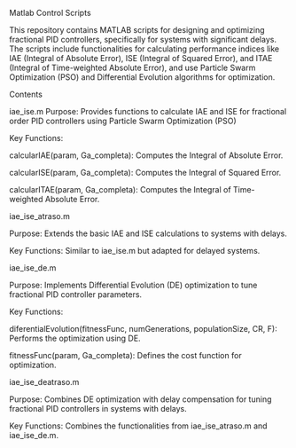Matlab Control Scripts

This repository contains MATLAB scripts for designing and optimizing fractional PID controllers, specifically for systems with significant delays. The scripts include functionalities for calculating performance indices like IAE (Integral of Absolute Error), ISE (Integral of Squared Error), and ITAE (Integral of Time-weighted Absolute Error), and use Particle Swarm Optimization (PSO) and Differential Evolution algorithms for optimization.

Contents

iae_ise.m
Purpose: Provides functions to calculate IAE and ISE for fractional order PID controllers using Particle Swarm Optimization (PSO)

Key Functions:

calcularIAE(param, Ga_completa): Computes the Integral of Absolute Error.

calcularISE(param, Ga_completa): Computes the Integral of Squared Error.

calcularITAE(param, Ga_completa): Computes the Integral of Time-weighted Absolute Error.

iae_ise_atraso.m

Purpose: Extends the basic IAE and ISE calculations to systems with delays.

Key Functions: Similar to iae_ise.m but adapted for delayed systems.

iae_ise_de.m

Purpose: Implements Differential Evolution (DE) optimization to tune fractional PID controller parameters.

Key Functions:

diferentialEvolution(fitnessFunc, numGenerations, populationSize, CR, F): Performs the optimization using DE.

fitnessFunc(param, Ga_completa): Defines the cost function for optimization.

iae_ise_deatraso.m

Purpose: Combines DE optimization with delay compensation for tuning fractional PID controllers in systems with delays.

Key Functions: Combines the functionalities from iae_ise_atraso.m and iae_ise_de.m.
